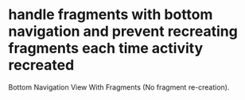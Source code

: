 # handle fragments with bottom navigation and prevent recreating fragments each time activity recreated

Bottom Navigation View With Fragments (No fragment re-creation).
